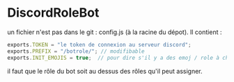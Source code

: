 # DiscordRoleBot


un fichier n'est pas dans le git : config.js (à la racine du dépot). Il contient : 
```js
exports.TOKEN = "le token de connexion au serveur discord";
exports.PREFIX = "/botrole/"; // modifibable
exports.INIT_EMOJIS = true;  // pour dire s'il y a des emoj / role à charger au démarrage du bot.
```

il faut que le rôle du bot soit au dessus des rôles qu'il peut assigner. 